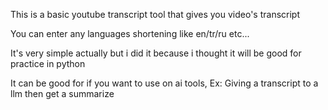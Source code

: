 This is a basic youtube transcript tool that gives you video's transcript

You can enter any languages shortening like en/tr/ru etc...

It's very simple actually but i did it because i thought it will be good for practice in python

It can be good for if you want to use on ai tools, Ex: Giving a transcript to a llm then get a summarize

